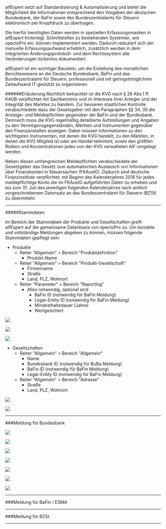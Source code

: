 aifExpert setzt auf Standardisierung & Automatisierung und bietet die Möglichkeit die Informationen entsprechend den Vorgaben der deutschen Bundesbank, der BaFin sowie des Bundeszentralamts für Steuern elektronisch per Knopfdruck zu übertragen. 

Die hierfür benötigten Daten werden in speziellen Erfassungsmasken in aifExpert hinterlegt. Schnittstellen zu bestehenden Systemen, wie xpectoPro etc. können implementiert werden. Dadurch reduziert sich der manuelle Erfassungsaufwand erheblich, zusätzlich werden in dem integrierten Änderungsprotokoll- und dem Rechtesystem alle Veränderungen lückenlos dokumentiert.

aifExpert ist ein wichtiger Baustein, um die Erstellung des monatlichen Berichtswesens an die Deutsche Bundesbank, BaFin und das Bundeszentralamt für Steuern, professionell und mit geringstmöglichem Zeitaufwand IT-gestützt zu organisieren.

######Erläuterung
Rechtlich betrachtet ist die KVG nach § 26 Abs.1 ff. KAGB verpflichtet mit Sachkenntnis und im Interesse ihrer Anleger und der Integrität des Marktes zu handeln. Zur besseren staatlichen Kontrolle verabschiedete dazu der Gesetzgeber mit den Paragraphen §§ 34, 35 die Anzeige- und Meldepflichten gegenüber der BaFin und der Bundesbank. Demnach muss die KVG regelmäßig detaillierte Aufstellungen und Angaben zu den Vermögensgegenständen, Märkten und Instrumenten gegenüber den Finanzanstalten anzeigen. Dabei
müssen Informationen zu den wichtigsten Instrumenten, mit denen die KVG handelt, zu den Märkten, in denen die KVG Mitglied ist oder am Handel teilnimmt, sowie den größten Risiken und Konzentrationen jedes von der KVG verwalteten AIF vorgelegt werden.

Neben diesen umfangreichen Meldepflichten verabschiedete der Gesetzgeber das Gesetz zum automatischen Austausch von Informationen über Finanzkonten in Steuersachen (FKAustG). Dadurch sind deutsche Finanzinstitute verpflichtet, mit Beginn des Kalenderjahres 2016 für jedes meldepflichtige Konto die im FKAustG aufgeführten Daten zu erheben und bis zum 31. Juli des jeweiligen folgenden Kalenderjahres nach amtlich vorgeschriebenem Datensatz an das Bundeszentralamt für Steuern (BZSt) zu übermitteln.

----------

#####Stammdaten

Im Bereich der Stammdaten der Produkte und Gesellschaften greift aifExpert auf die gemeinsame Datenbasis von xpectoPro zu. Um korrekte und vollständige Meldungen abgeben zu können, müssen folgende Stammdaten gepflegt sein:

 - Produkte
	 - Reiter "Allgemein" > Bereich "Produktdefinition"
		 - Produkt-Name
	 - Reiter "Allgemein" > Bereich "Produkt-Gesellschaft"
		 - Firmenname
		 - Straße
		 - Land, PLZ, Wohnort
	 - Reiter "Parameter" > Bereich "Reporting"
		 - Alles notwendig, optional sind
			 - BaFin ID (notwendig für BaFin Meldung)
			 - Legal-Entity ID (notwendig für BaFin Meldung)
			 - Mindesthaltedauer (Jahre)
			 - Wertgesichert


![](http://xpecto.github.io/docs/img/aifExpert_Meldewesen1.png)

![](http://xpecto.github.io/docs/img/aifExpert_Meldewesen2.png)

![](http://xpecto.github.io/docs/img/aifExpert_Meldewesen3.png)


 - Gesellschaften
	 - Reiter "Allgemein" > Bereich "Allgemein"
		 - Name
		 - Bundesbank ID (notwendig für BuBa Meldung)
		 - BaFin ID (notwendig für BaFin Meldung)
		 - Legal-Entity ID (notwendig für BaFin Meldung)
	 - Reiter "Allgemein" > Bereich "Adresse"
		 - Straße
		 - Land, PLZ, Wohnort


![](http://xpecto.github.io/docs/img/aifExpert_Meldewesen26.png)

![](http://xpecto.github.io/docs/img/aifExpert_Meldewesen27.png)

----------

###Meldung für Bundesbank

![](http://xpecto.github.io/docs/img/aifExpert_Meldewesen4.png)

![](http://xpecto.github.io/docs/img/aifExpert_Meldewesen5.png)

![](http://xpecto.github.io/docs/img/aifExpert_Meldewesen6.png)

![](http://xpecto.github.io/docs/img/aifExpert_Meldewesen7.png)

![](http://xpecto.github.io/docs/img/aifExpert_Meldewesen8.png)

![](http://xpecto.github.io/docs/img/aifExpert_Meldewesen9.png)

![](http://xpecto.github.io/docs/img/aifExpert_Meldewesen10.png)

----------

###Meldung für BaFin / ESMA


----------

###Meldung für BZSt


----------



